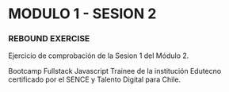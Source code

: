 
# MODULO 1 - SESION 2
### REBOUND EXERCISE

Ejercicio de comprobación de la Sesion 1 del Módulo 2.

Bootcamp Fullstack Javascript Trainee de la institución Edutecno certificado por el SENCE y Talento Digital para Chile.
